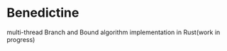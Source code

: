 Benedictine
===========

multi-thread Branch and Bound algorithm implementation in Rust(work in progress)
